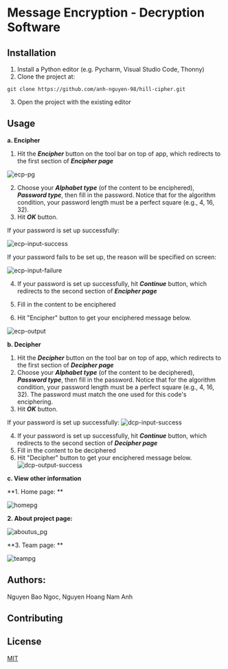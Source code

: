 # Message Encryption - Decryption Software 

## Installation

1. Install a Python editor (e.g. Pycharm, Visual Studio Code, Thonny)
2. Clone the project at: 

```
git clone https://github.com/anh-nguyen-98/hill-cipher.git
```
3. Open the project with the existing editor


## Usage 

**a. Encipher**

1. Hit the ***Encipher*** button on the tool bar on top of app, which redirects to the first section of ***Encipher page***

![ecp-pg](https://github.com/anh-nguyen-98/hill-cipher/blob/main/demo/ecp_input.jpg)

2. Choose your ***Alphabet type*** (of the content to be enciphered), ***Password type***, then fill in the password. Notice that for the algorithm condition, your password length must be a perfect square (e.g., 4, 16, 32).
3. Hit ***OK*** button. 

If your password is set up successfully: 

![ecp-input-success](https://github.com/anh-nguyen-98/hill-cipher/blob/main/demo/encipher_input_success.jpg)

If your password fails to be set up, the reason will be specified on screen: 

![ecp-input-failure](https://github.com/anh-nguyen-98/hill-cipher/blob/main/demo/ecp_input_failutr.jpg)


4. If your password is set up successfully, hit ***Continue*** button, which redirects to the second section of ***Encipher page***

5. Fill in the content to be enciphered

6. Hit "Encipher" button to get your enciphered message below. 

![ecp-output](https://github.com/anh-nguyen-98/hill-cipher/blob/main/demo/ecp_output.jpg)






**b. Decipher**
1. Hit the ***Decipher*** button on the tool bar on top of app, which redirects to the first section of ***Decipher page***
2. Choose your ***Alphabet type*** (of the content to be deciphered), ***Password type***, then fill in the password. Notice that for the algorithm condition, your password length must be a perfect square (e.g., 4, 16, 32). The password must match the one used for this code's enciphering. 
3. Hit ***OK*** button. 

If your password is set up successfully: 
![dcp-input-success](https://github.com/anh-nguyen-98/hill-cipher/blob/main/demo/decp_input_success.jpg)

4. If your password is set up successfully, hit ***Continue*** button, which redirects to the second section of ***Decipher page***
5. Fill in the content to be deciphered
6. Hit "Decipher" button to get your enciphered message below. 
![dcp-output-success](https://github.com/anh-nguyen-98/hill-cipher/blob/main/demo/dcp_output_success.jpg)


**c. View other information**


  **1. Home page: **
  
![homepg](https://github.com/anh-nguyen-98/hill-cipher/blob/main/demo/homepg_top.jpg)


  **2. About project page:**

![aboutus_pg](https://github.com/anh-nguyen-98/hill-cipher/blob/main/demo/aboutus_pg_top.jpg)


  **3. Team page: **
  
![teampg](https://github.com/anh-nguyen-98/hill-cipher/blob/main/demo/teampg.jpg)


## Authors:

Nguyen Bao Ngoc, Nguyen Hoang Nam Anh

## Contributing

## License 

[MIT](https://opensource.org/licenses/MIT)
